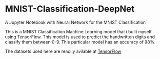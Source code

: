 # MNIST-Classification-DeepNet
A Jupyter Notebook with Neural Network for the MNIST Classification

This is a MNIST Classification Machine Learning model that i built myself using TensorFlow. This model is used to predict the handwritten digits and classify them between 0-9. This particular model has an accuracy of 98%.

The datasets used here are readily avilable at [TensorFlow](https://www.tensorflow.org/datasets/catalog/mnist)
